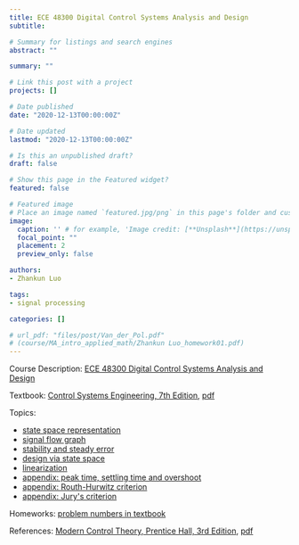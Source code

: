 ```yaml
---
title: ECE 48300 Digital Control Systems Analysis and Design 
subtitle: 

# Summary for listings and search engines
abstract: ""

summary: ""

# Link this post with a project
projects: []

# Date published
date: "2020-12-13T00:00:00Z"

# Date updated
lastmod: "2020-12-13T00:00:00Z"

# Is this an unpublished draft?
draft: false

# Show this page in the Featured widget?
featured: false

# Featured image
# Place an image named `featured.jpg/png` in this page's folder and customize its options here.
image:
  caption: '' # for example, 'Image credit: [**Unsplash**](https://unsplash.com/photos/CpkOjOcXdUY)'
  focal_point: ""
  placement: 2
  preview_only: false

authors:
- Zhankun Luo

tags:
- signal processing

categories: []

# url_pdf: "files/post/Van_der_Pol.pdf"
# (course/MA_intro_applied_math/Zhankun Luo_homework01.pdf)
---
```

Course Description: [ECE 48300 Digital Control Systems Analysis and Design](https://engineering.purdue.edu/ECE/Academics/Undergraduates/UGO/CourseInfo/CourseInfo/courseInfo?courseid=620)

Textbook: [Control Systems Engineering, 7th Edition](https://www.wiley.com/en-us/Control+Systems+Engineering%2C+7th+Edition-p-9781118800638), [pdf](http://libgen.rs/book/index.php?md5=D89FFD2789223FD1B3D1811615D1B3BA)

Topics:
* [state space representation](Lecture%202-%20State%20Space%20Representation.pdf)
* [signal flow graph](Lecture%203-Signal%20Flow%20Graph.pdf)
* [stability and steady error](Lecture%204-Stability%20and%20Steady%20Error.pdf)
* [design via state space](Lecture%2012-Design%20Via%20State%20Space.pdf)
* [linearization](Lecture%2013-Linearization.pdf)
* [appendix: peak time, settling time and overshoot](Appendix-T_s%20and%20T_p.pdf)
* [appendix: Routh-Hurwitz criterion](Appendix-Routh-Hurwitz%20Criterion.pdf)
* [appendix: Jury's criterion](Appendix-Jury's%20Criterion.pdf)

Homeworks: [problem numbers in textbook](Digital%20Control%20System%20Fall-2019-%20Homework.pdf)

References: [Modern Control Theory, Prentice Hall, 3rd Edition](https://www.pearson.com/us/higher-education/program/Brogan-Modern-Control-Theory-3rd-Edition/PGM135781.html), [pdf](http://docs.znu.ac.ir/members/pirmohamadi_ali/Control/Brogan(BookZZ.org).pdf)